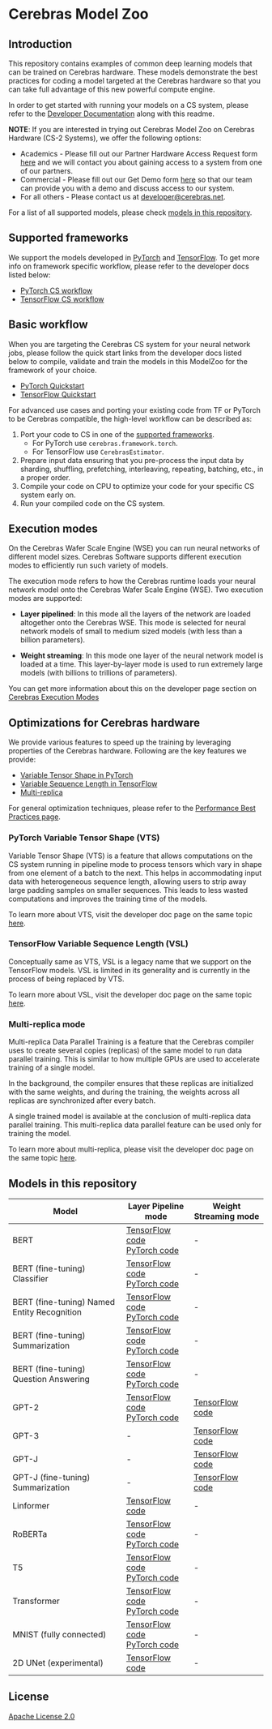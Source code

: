 # Cerebras Model Zoo

## Introduction

This repository contains examples of common deep learning models that can be trained on Cerebras hardware. These models demonstrate the best practices for coding a model targeted at the Cerebras hardware so that you can take full advantage of this new powerful compute engine.

In order to get started with running your models on a CS system, please refer to the [Developer Documentation](https://docs.cerebras.net/en/latest/index.html) along with this readme.

**NOTE**: If you are interested in trying out Cerebras Model Zoo on Cerebras Hardware (CS-2 Systems), we offer the following options:

- Academics - Please fill out our Partner Hardware Access Request form [here](https://www.cerebras.net/developers/partner-hardware-access-request/) and we will contact you about gaining access to a system from one of our partners.
- Commercial - Please fill out our Get Demo form [here]( https://www.cerebras.net/get-demo/) so that our team can provide you with a demo and discuss access to our system.
- For all others - Please contact us at developer@cerebras.net.

For a list of all supported models, please check [models in this repository](#models-in-this-repository).

## Supported frameworks

We support the models developed in [PyTorch](https://pytorch.org/) and [TensorFlow](https://www.tensorflow.org/). To get more info on framework specific workflow, please refer to the developer docs listed below:

- [PyTorch CS workflow](https://docs.cerebras.net/en/latest/pytorch-docs/pytorch-cs-workflow.html)
- [TensorFlow CS workflow](https://docs.cerebras.net/en/latest/tensorflow-docs/cs-tf-workflow.html)

## Basic workflow

When you are targeting the Cerebras CS system for your neural network jobs, please follow the quick start links from the developer docs listed below to compile, validate and train the models in this ModelZoo for the framework of your choice.

- [PyTorch Quickstart](https://docs.cerebras.net/en/latest/getting-started/pytorch/index.html)
- [TensorFlow Quickstart](https://docs.cerebras.net/en/latest/getting-started/tensorflow/index.html)

For advanced use cases and porting your existing code from TF or PyTorch to be Cerebras compatible, the high-level workflow can be described as:

1. Port your code to CS in one of the [supported frameworks](#supported-frameworks).
   - For PyTorch use `cerebras.framework.torch`.
   - For TensorFlow use `CerebrasEstimator`.
2. Prepare input data ensuring that you pre-process the input data by sharding, shuffling, prefetching, interleaving, repeating, batching, etc., in a proper order.
3. Compile your code on CPU to optimize your code for your specific CS system early on.
4. Run your compiled code on the CS system.

## Execution modes

On the Cerebras Wafer Scale Engine (WSE) you can run neural networks of different model sizes. Cerebras Software supports different execution modes to efficiently run such variety of models.

The execution mode refers to how the Cerebras runtime loads your neural network model onto the Cerebras Wafer Scale Engine (WSE). Two execution modes are supported:

- **Layer pipelined**: In this mode all the layers of the network are loaded altogether onto the Cerebras WSE. This mode is selected for neural network models of small to medium sized models (with less than a billion parameters).

- **Weight streaming**: In this mode one layer of the neural network model is loaded at a time. This layer-by-layer mode is used to run extremely large models (with billions to trillions of parameters).

You can get more information about this on the developer page section on [Cerebras Execution Modes](https://docs.cerebras.net/en/latest/cerebras-basics/cerebras-execution-modes.html#cerebras-execution-modes)

## Optimizations for Cerebras hardware

We provide various features to speed up the training by leveraging properties of the Cerebras hardware. Following are the key features we provide:

- [Variable Tensor Shape in PyTorch](#pytorch-variable-tensor-shape-vts)
- [Variable Sequence Length in TensorFlow](#tensorflow-variable-sequence-length-vsl)
- [Multi-replica](#multi-replica-mode)

For general optimization techniques, please refer to the [Performance Best Practices page](https://docs.cerebras.net/en/latest/general/performance-optimization.html).

### PyTorch Variable Tensor Shape (VTS)

Variable Tensor Shape (VTS) is a feature that allows computations on the CS system running in pipeline mode to process tensors which vary in shape from one element of a batch to the next. This helps in accommodating input data with heterogeneous sequence length, allowing users to strip away large padding samples on smaller sequences. This leads to less wasted computations and improves the training time of the models.

To learn more about VTS, visit the developer doc page on the same topic [here](https://docs.cerebras.net/en/latest/pytorch-docs/pytorch-vts.html).

### TensorFlow Variable Sequence Length (VSL)

Conceptually same as VTS, VSL is a legacy name that we support on the TensorFlow models. VSL is limited in its generality and is currently in the process of being replaced by VTS.

To learn more about VSL, visit the developer doc page on the same topic [here](https://docs.cerebras.net/en/latest/tensorflow-docs/tf-vsl.html).

### Multi-replica mode

Multi-replica Data Parallel Training is a feature that the Cerebras compiler uses to create several copies (replicas) of the same model to run data parallel training. This is similar to how multiple GPUs are used to accelerate training of a single model.

In the background, the compiler ensures that these replicas are initialized with the same weights, and during the training, the weights across all replicas are synchronized after every batch.

A single trained model is available at the conclusion of multi-replica data parallel training. This multi-replica data parallel feature can be used only for training the model.

To learn more about multi-replica, please visit the developer doc page on the same topic [here](https://docs.cerebras.net/en/latest/general/multi-replica-data-parallel-training.html).

## Models in this repository

| Model | Layer Pipeline mode | Weight Streaming mode |
|---|---|---|
| BERT | [TensorFlow code](./modelzoo/transformers/tf/bert/)<br>[PyTorch code](./modelzoo/transformers/pytorch/bert/) | - |
| BERT (fine-tuning) Classifier | [TensorFlow code](./modelzoo/transformers/tf/bert/fine_tuning/classifier/)<br>[PyTorch code](./modelzoo/transformers/pytorch/bert/fine_tuning/classifier/) | - |
| BERT (fine-tuning) Named Entity Recognition | [TensorFlow code](./modelzoo/transformers/tf/bert/fine_tuning/token_classifier/)<br>[PyTorch code](./modelzoo/transformers/pytorch/bert/fine_tuning/token_classifier/) | - |
| BERT (fine-tuning) Summarization | [TensorFlow code](./modelzoo/transformers/tf/bert/fine_tuning/extractive_summarization/)<br>[PyTorch code](./modelzoo/transformers/pytorch/bert/fine_tuning/extractive_summarization/) | - |
| BERT (fine-tuning) Question Answering | [TensorFlow code](./modelzoo/transformers/tf/bert/fine_tuning/qa/)<br>[PyTorch code](./modelzoo/transformers/pytorch/bert/fine_tuning/qa/) | - |
| GPT-2 | [TensorFlow code](./modelzoo/transformers/tf/gpt2/)<br>[PyTorch code](./modelzoo/transformers/pytorch/gpt2/) | [TensorFlow code](./modelzoo/transformers/tf/gpt2/) |
| GPT-3 | - | [TensorFlow code](./modelzoo/transformers/tf/gpt3/) |
| GPT-J | - | [TensorFlow code](./modelzoo/transformers/tf/gptj/) |
| GPT-J (fine-tuning) Summarization | - | [TensorFlow code](./modelzoo/transformers/tf/gptj/fine_tuning/abstractive_summarization/) |
| Linformer | [TensorFlow code](./modelzoo/transformers/tf/linformer/) | - |
| RoBERTa | [TensorFlow code](./modelzoo/transformers/tf/bert/)<br>[PyTorch code](./modelzoo/transformers/pytorch/bert/) | - |
| T5 | [TensorFlow code](./modelzoo/transformers/tf/t5/)<br>[PyTorch code](./modelzoo/transformers/pytorch/t5/) | - |
| Transformer | [TensorFlow code](./modelzoo/transformers/tf/transformer/)<br>[PyTorch code](./modelzoo/transformers/pytorch/transformer/) | - |
| MNIST (fully connected) | [TensorFlow code](./modelzoo/fc_mnist/tf/)<br>[PyTorch code](./modelzoo/fc_mnist/pytorch/) | - |
| 2D UNet (experimental) | [TensorFlow code](./modelzoo/unet/tf/) | - |

## License

[Apache License 2.0](./LICENSE)
